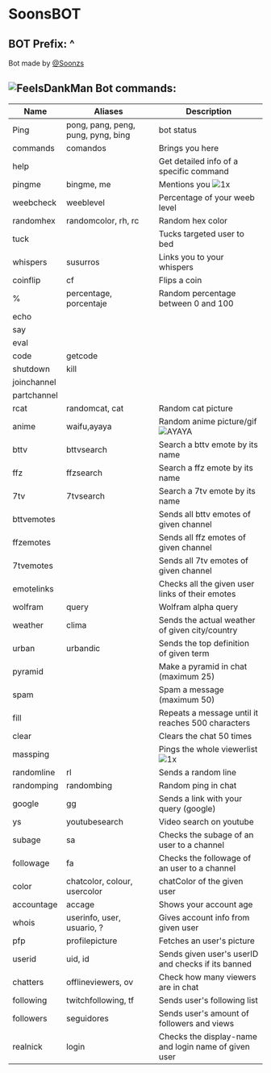 # SoonsBOT
## BOT Prefix: ^
Bot made by [@Soonzs](https://twitch.tv/soonzs)
## ![FeelsDankMan](https://user-images.githubusercontent.com/82965926/139553905-9e2c4d6c-633a-4c10-a1c0-88b156a574cd.png)   Bot commands:
| Name  | Aliases | Description |
| --- | --- | --- | 
| Ping| pong, pang, peng, pung, pyng, bing | bot status |
| commands |comandos | Brings you here |
| help| |Get detailed info of a specific command| 
| pingme |bingme, me | Mentions you ![1x](https://user-images.githubusercontent.com/82965926/141664055-449d463a-4efe-41c5-9ee5-0c0327b580de.gif) |
| weebcheck |weeblevel | Percentage of your weeb level |
| randomhex |randomcolor, rh, rc | Random hex color |
| tuck | | Tucks targeted user to bed |
| whispers |susurros | Links you to your whispers |
| coinflip |cf | Flips a coin |
| % |percentage, porcentaje | Random percentage between 0 and 100 |
| echo | | |
| say | | |
| eval | | |
| code |getcode | |
| shutdown | kill | |
| joinchannel | | 
| partchannel | |
| rcat|randomcat, cat |Random cat picture |
| anime |waifu,ayaya | Random anime picture/gif  ![AYAYA](https://user-images.githubusercontent.com/82965926/141663925-d2545ca9-a004-4544-b398-2d9bc97965b3.png) |
| bttv |bttvsearch | Search a bttv emote by its name |
| ffz |ffzsearch | Search a ffz emote by its name |
| 7tv | 7tvsearch | Search a 7tv emote by its name |
| bttvemotes | |  Sends all bttv emotes of given channel |
| ffzemotes | | Sends all ffz emotes of given channel |
| 7tvemotes | | Sends all 7tv emotes of given channel |
| emotelinks | | Checks all the given user links of their emotes |
| wolfram |query | Wolfram alpha query |
| weather |clima | Sends the actual weather of given city/country |
| urban | urbandic | Sends the top definition of given term |
| pyramid | |Make a pyramid in chat (maximum 25)|
| spam | |Spam a message (maximum 50)|
| fill | | Repeats a message until it reaches 500 characters |
| clear | | Clears the chat 50 times |
| massping | |Pings the whole viewerlist ![1x](https://user-images.githubusercontent.com/82965926/141663898-622e7d31-934f-42cd-b6d9-2dae74feec64.gif) |
| randomline |rl | Sends a random line |
| randomping |randombing | Random ping in chat |
| google |gg | Sends a link with your query (google) |
| ys |youtubesearch | Video search on youtube |
| subage |sa | Checks the subage of an user to a channel |
| followage |fa | Checks the followage of an user to a channel |
| color |chatcolor, colour, usercolor |chatColor of the given user|
| accountage |accage |  Shows your account age |
| whois |userinfo, user, usuario, ? | Gives account info from given user |
| pfp |profilepicture | Fetches an user's picture |
| userid |uid, id | Sends given user's userID and checks if its banned |
| chatters |offlineviewers, ov | Check how many viewers are in chat | 
| following |twitchfollowing, tf | Sends user's following list |
| followers |seguidores | Sends user's amount of followers and views |
| realnick | login | Checks the display-name and login name of given user |
